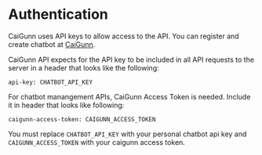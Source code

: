 # Authentication


CaiGunn uses API keys to allow access to the API. You can register and create chatbot at [CaiGunn](https://caigunn.ap-mic.com).

CaiGunn API expects for the API key to be included in all API requests to the server in a header that looks like the following:

`api-key: CHATBOT_API_KEY`

For chatbot manangement APIs, CaiGunn Access Token is needed. Include it in header that looks like following:

`caigunn-access-token: CAIGUNN_ACCESS_TOKEN`

<aside class="notice">
You must replace <code>CHATBOT_API_KEY</code> with your personal chatbot api key and <code>CAIGUNN_ACCESS_TOKEN</code> with your caigunn access token.
</aside>
